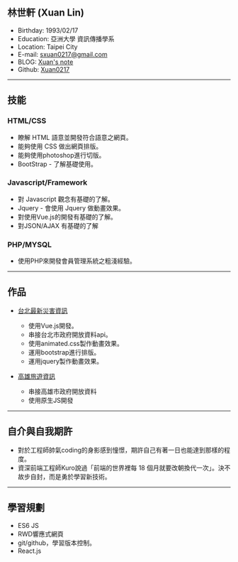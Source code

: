 ## 林世軒 (Xuan Lin)

* Birthday: 1993/02/17
* Education: 亞洲大學 資訊傳播學系
* Location: Taipei City
* E-mail: sxuan0217@gmail.com
* BLOG: <a href="https://sxuan0217.github.io/aPersonalBlog/" target="_blank">Xuan's note</a>
* Github: <a href="https://github.com/sxuan0217" target="_blank">Xuan0217</a>

<hr>

## 技能

### HTML/CSS

* 瞭解 HTML 語意並開發符合語意之網頁。
* 能夠使用 CSS 做出網頁排版。
* 能夠使用photoshop進行切版。
* BootStrap - 了解基礎使用。

### Javascript/Framework

* 對 Javascript 觀念有基礎的了解。
* Jquery - 會使用 Jquery 做動畫效果。
* 對使用Vue.js的開發有基礎的了解。
* 對JSON/AJAX 有基礎的了解

### PHP/MYSQL

* 使用PHP來開發會員管理系統之粗淺經驗。


<hr>

## 作品

* <a href="https://sxuan0217.github.io/TaipeiDisasterData/" target="_blank">台北最新災害資訊</a> 		   
   * 使用Vue.js開發。
   * 串接台北市政府開放資料api。
   * 使用animated.css製作動畫效果。
   * 運用bootstrap進行排版。
   * 運用jquery製作動畫效果。
 
* <a href="https://sxuan0217.github.io/KaohsiungTravel0710/" target="_blank">高雄旅遊資訊</a> 		   
   * 串接高雄市政府開放資料
   * 使用原生JS開發
 	   
<hr>
 
## 自介與自我期許

* 對於工程師帥氣coding的身影感到憧憬，期許自己有著一日也能達到那樣的程度。
* 資深前端工程師Kuro說過「前端的世界裡每 18 個月就要改朝換代一次」。決不故步自封，而是勇於學習新技術。

<hr>

## 學習規劃

* ES6 JS 
* RWD響應式網頁
* git/github，學習版本控制。
* React.js
